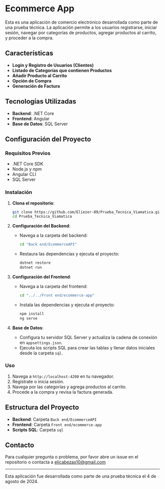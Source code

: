 # Ecommerce App

Esta es una aplicación de comercio electrónico desarrollada como parte de una prueba técnica. La aplicación permite a los usuarios registrarse, iniciar sesión, navegar por categorías de productos, agregar productos al carrito, y proceder a la compra.

## Características

- **Login y Registro de Usuarios (Clientes)**
- **Listado de Categorías que contienen Productos**
- **Añadir Producto al Carrito**
- **Opción de Compra**
- **Generación de Factura**

## Tecnologías Utilizadas

- **Backend**: .NET Core
- **Frontend**: Angular
- **Base de Datos**: SQL Server

## Configuración del Proyecto

### Requisitos Previos

- .NET Core SDK
- Node.js y npm
- Angular CLI
- SQL Server

### Instalación

1. **Clona el repositorio**:
    ```bash
    git clone https://github.com/Eliezer-09/Prueba_Tecnica_Viamatica.git
    cd Prueba_Tecnica_Viamatica
    ```

2. **Configuración del Backend**:
    - Navega a la carpeta del backend:
      ```bash
      cd "Back end/EcommerceAPI"
      ```
    - Restaura las dependencias y ejecuta el proyecto:
      ```bash
      dotnet restore
      dotnet run
      ```

3. **Configuración del Frontend**:
    - Navega a la carpeta del frontend:
      ```bash
      cd "../../Front end/ecommerce-app"
      ```
    - Instala las dependencias y ejecuta el proyecto:
      ```bash
      npm install
      ng serve
      ```

4. **Base de Datos**:
    - Configura tu servidor SQL Server y actualiza la cadena de conexión en `appsettings.json`.
    - Ejecuta los scripts SQL para crear las tablas y llenar datos iniciales desde la carpeta `sql`.

### Uso

1. Navega a `http://localhost:4200` en tu navegador.
2. Regístrate o inicia sesión.
3. Navega por las categorías y agrega productos al carrito.
4. Procede a la compra y revisa la factura generada.

## Estructura del Proyecto

- **Backend**: Carpeta `Back end/EcommerceAPI`
- **Frontend**: Carpeta `Front end/ecommerce-app`
- **Scripts SQL**: Carpeta `sql`

## Contacto

Para cualquier pregunta o problema, por favor abre un issue en el repositorio o contacta a elicabezas10@gmail.com

---

Esta aplicación fue desarrollada como parte de una prueba técnica el 4 de agosto de 2024.
